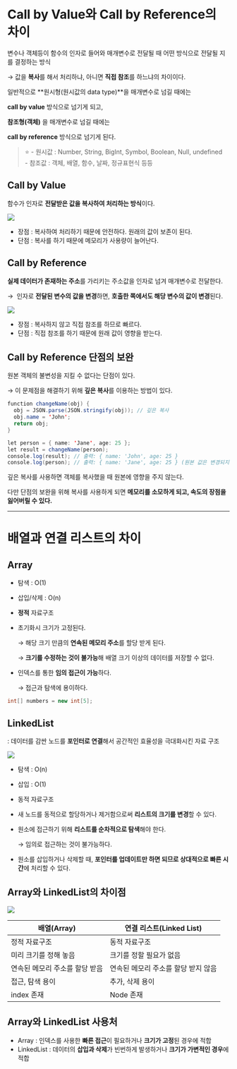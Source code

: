 # Call by Value와 Call by Reference의 차이

변수나 객체등이 함수의 인자로 들어와 매개변수로 전달될 때 어떤 방식으로 전달될 지를 결정하는 방식

→ 값을 **복사**를 해서 처리하냐, 아니면 **직접 참조**를 하느냐의 차이이다.

일반적으로 **원시형(원시값의 data type)**을 매개변수로 넘길 때에는

**call by value** 방식으로 넘기게 되고,

**참조형(객체)** 을 매개변수로 넘길 때에는

**call by reference** 방식으로 넘기게 된다.


> ⭐ - 원시값 : Number, String, BigInt, Symbol, Boolean, Null, undefined <br> - 참조값 : 객체, 배열, 함수, 날짜, 정규표현식 등등

## Call by Value

함수가 인자로 **전달받은 값을 복사하여 처리하는 방식**이다.

![](https://user-images.githubusercontent.com/41438361/87274841-b03e1600-c517-11ea-804d-861255b66975.png)

- 장점 : 복사하여 처리하기 때문에 안전하다. 원래의 값이 보존이 된다.
- 단점 : 복사를 하기 때문에 메모리가 사용량이 늘어난다.

## Call by Reference

**실제 데이터가 존재하는 주소**를 가리키는 주소값을 인자로 넘겨 매개변수로 전달한다.

→  인자로 **전달된 변수의 값을 변경**하면, **호출한 쪽에서도 해당 변수의 값이 변경**된다. 

![](https://user-images.githubusercontent.com/41438361/87274967-0b700880-c518-11ea-939d-e41a35ddf1f4.png)

- 장점 : 복사하지 않고 직접 참조를 하므로 빠르다.
- 단점 : 직접 참조를 하기 때문에 원래 값이 영향을 받는다.

## Call by Reference 단점의 보완

원본 객체의 불변성을 지킬 수 없다는 단점이 있다.

→ 이 문제점을 해결하기 위해 **깊은 복사**를 이용하는 방법이 있다.

```java
function changeName(obj) {
  obj = JSON.parse(JSON.stringify(obj)); // 깊은 복사
  obj.name = 'John';
  return obj;
}

let person = { name: 'Jane', age: 25 };
let result = changeName(person);
console.log(result); // 출력: { name: 'John', age: 25 }
console.log(person); // 출력: { name: 'Jane', age: 25 } (원본 값은 변경되지 않음)
```

깊은 복사를 사용하면 객체를 복사했을 때 원본에 영향을 주지 않는다.

다만 단점의 보완을 위해 복사를 사용하게 되면 **메모리를 소모하게 되고, 속도의 장점을 잃어버릴 수 있다.**


---

# 배열과 연결 리스트의 차이

## Array

- 탐색 : O(1)
- 삽입/삭제 : O(n)
- **정적** 자료구조
- 초기화시 크기가 고정된다.
    
    → 해당 크기 만큼의 **연속된 메모리 주소**를 할당 받게 된다.
    
    → **크기를 수정하는 것이 불가능**해 배열 크기 이상의 데이터를 저장할 수 없다.
    
- 인덱스를 통한 **임의 접근이 가능**하다.
    
    → 접근과 탐색에 용이하다.
    

```java
int[] numbers = new int[5];
```

## LinkedList

: 데이터를 감싼 노드를 **포인터로 연결**해서 공간적인 효율성을 극대화시킨 자료 구조


![](https://github.com/inflearn-cs-study/cs/raw/main/Data%20Structures/DS_02/Bakhyegyeong_image/image5.png)


- 탐색 : O(n)
- 삽입 : O(1)
- 동적 자료구조
- 새 노드를 동적으로 할당하거나 제거함으로써 **리스트의 크기를 변경**할 수 있다.
- 원소에 접근하기 위해 **리스트를 순차적으로 탐색**해야 한다.
    
    → 임의로 접근하는 것이 불가능하다.
    
- 원소를 삽입하거나 삭제할 때, **포인터를 업데이트만 하면 되므로 상대적으로 빠른 시간**에 처리할 수 있다.

## Array와 LinkedList의 차이점

![](https://img1.daumcdn.net/thumb/R1280x0/?scode=mtistory2&fname=https%3A%2F%2Fblog.kakaocdn.net%2Fdn%2FcLMZMC%2Fbtr7eWXfals%2Ff8N3JK2t7RBTHivsL1bNTK%2Fimg.png)

| **배열(Array)** | **연결 리스트(Linked List)** |
| --- | --- |
| 정적 자료구조 | 동적 자료구조 |
| 미리 크기를 정해 놓음 | 크기를 정할 필요가 없음 |
| 연속된 메모리 주소를 할당 받음 | 연속된 메모리 주소를 할당 받지 않음 |
| 접근, 탐색 용이 | 추가, 삭제 용이 |
| index 존재 | Node 존재 |

## Array와 LinkedList 사용처

- Array : 인덱스를 사용한 **빠른 접근**이 필요하거나 **크기가 고정**된 경우에 적합
- LinkedList : 데이터의 **삽입과 삭제**가 빈번하게 발생하거나 **크기가 가변적인 경우**에 적합
